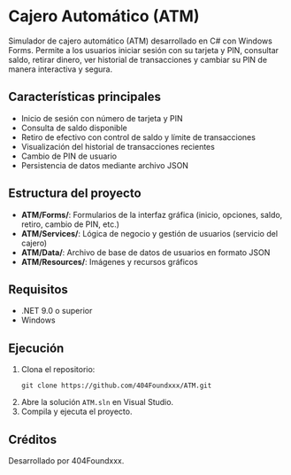 # Cajero Automático (ATM)

Simulador de cajero automático (ATM) desarrollado en C# con Windows Forms. Permite a los usuarios iniciar sesión con su tarjeta y PIN, consultar saldo, retirar dinero, ver historial de transacciones y cambiar su PIN de manera interactiva y segura.

## Características principales
- Inicio de sesión con número de tarjeta y PIN
- Consulta de saldo disponible
- Retiro de efectivo con control de saldo y límite de transacciones
- Visualización del historial de transacciones recientes
- Cambio de PIN de usuario
- Persistencia de datos mediante archivo JSON

## Estructura del proyecto
- **ATM/Forms/**: Formularios de la interfaz gráfica (inicio, opciones, saldo, retiro, cambio de PIN, etc.)
- **ATM/Services/**: Lógica de negocio y gestión de usuarios (servicio del cajero)
- **ATM/Data/**: Archivo de base de datos de usuarios en formato JSON
- **ATM/Resources/**: Imágenes y recursos gráficos

## Requisitos
- .NET 9.0 o superior
- Windows

## Ejecución
1. Clona el repositorio:
	```
	git clone https://github.com/404Foundxxx/ATM.git
	```
2. Abre la solución `ATM.sln` en Visual Studio.
3. Compila y ejecuta el proyecto.

## Créditos
Desarrollado por 404Foundxxx.